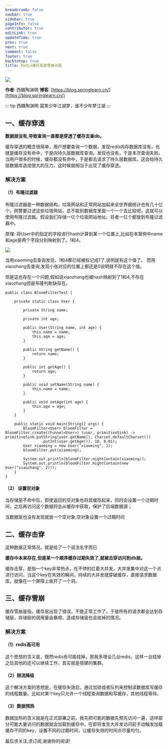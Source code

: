 ```yaml
---
breadcrumb: false
navbar: true
sidebar: true
pageInfo: false
contributor: true
editLink: true
updateTime: true
prev: true
next: true
comment: false
footer: true
backtotop: true
title: Redis缓存穿透雪崩问题
---
```


![](https://img.springlearn.cn/learn_c87a079fcea0d7893b03d4d57478bca7.png)

**作者**: 西魏陶渊明
**博客**: [https://blog.springlearn.cn/](https://blog.springlearn.cn/)

::: tip 西魏陶渊明
莫笑少年江湖梦，谁不少年梦江湖
:::


## 一、缓存穿透

**数据层没有,导致查询一直都是穿透了缓存去查db。**

缓存穿透的概念很简单，用户想要查询一个数据，发现redis内存数据库没有，也就是缓存没有命中，于是向持久层数据库查询。发现也没有，于是本次查询失败。当用户很多的时候，缓存都没有命中，于是都去请求了持久层数据库。这会给持久层数据库造成很大的压力，这时候就相当于出现了缓存穿透。



### 解决方案

#### （1）布隆过滤器

布隆过滤器是一种数据结构，垃圾网站和正常网站加起来全世界据统计也有几十亿个。网警要过滤这些垃圾网站，总不能到数据库里面一个一个去比较吧，这就可以使用布隆过滤器。假设我们存储一亿个垃圾网站地址。将者一亿个都放到布隆过滤器中。

原理: 将User中的指定的字段进行hash计算到某一个位置上,比如在本案例中name和age是两个字段分别映射到了。1和4。

![](https://img.springlearn.cn/blog/learn_1596446105000.png)

当用xiaoming去查询发现，1和4都已经被标记成1了,说明就有这个值了。
而用xiaozhang去查询,发现小张对应的位置上都还是0说明就不存在这个值。

但是这也存在一个问题,假如说xiaozhang也被hash映射到了1和4,不存在xiaozhang但是布隆判断缺存在。


```
public class BloomFilterTest {

    private static class User {

        private String name;

        private int age;

        public User(String name, int age) {
            this.name = name;
            this.age = age;
        }

        public String getName() {
            return name;
        }

        public int getAge() {
            return age;
        }

        public void setName(String name) {
            this.name = name;
        }

        public void setAge(int age) {
            this.age = age;
        }
    }

    public static void main(String[] args) {
        BloomFilter<User> bloomFilter = BloomFilter.create((Funnel<User>) (user, primitiveSink) -> primitiveSink.putString(user.getName(), Charset.defaultCharset())
                .putInt(user.getAge()), 10, 0.01);
        User xiaoming = new User("xiaoming", 1);
        bloomFilter.put(xiaoming);

        System.out.println(bloomFilter.mightContain(xiaoming));
        System.out.println(bloomFilter.mightContain(new User("xiaozhang", 2)));
    }
}
```

#### （2） 设置空对象

当存储层不命中后，即使返回的空对象也将其缓存起来，同时会设置一个过期时间，之后再访问这个数据将会从缓存中获取，保护了后端数据源；

当数据层也没有发现就放一个空对象,空对象设置一个过期时间

## 二、缓存击穿

这种数据正常情况。就是给了一个说法名字而已

**缓存中本来存在,但是某一个顺序缓存过期失效了,就被击穿访问到db层。**

缓存击穿，是指一个key非常热点，在不停的扛着大并发，大并发集中对这一个点进行访问，当这个key在失效的瞬间，持续的大并发就穿破缓存，直接请求数据库，就像在一个屏障上凿开了一个洞。



## 三、缓存雪崩


缓存雪崩是指，缓存层出现了错误，不能正常工作了。于是所有的请求都会达到存储层，存储层的调用量会暴增，造成存储层也会挂掉的情况。

### 解决方案

#### （1）redis高可用

这个思想的含义是，既然redis有可能挂掉，那我多增设几台redis，这样一台挂掉之后其他的还可以继续工作，其实就是搭建的集群。

#### （2）限流降级

这个解决方案的思想是，在缓存失效后，通过加锁或者队列来控制读数据库写缓存的线程数量。比如对某个key只允许一个线程查询数据和写缓存，其他线程等待。

#### （3）数据预热

数据加热的含义就是在正式部署之前，我先把可能的数据先预先访问一遍，这样部分可能大量访问的数据就会加载到缓存中。在即将发生大并发访问前手动触发加载缓存不同的key，设置不同的过期时间，让缓存失效的时间点尽量均匀。


最后求关注,求订阅,谢谢你的阅读!


